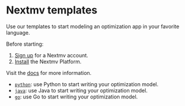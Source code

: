 # Nextmv templates

Use our templates to start modeling an optimization app in your favorite
language.

Before starting:

1. [Sign up][signup] for a Nextmv account.
2. [Install][installation] the Nextmv Platform.

Visit the [docs][docs] for more information.

* [`python`][python]: use Python to start writing your
      optimization model.
* [`java`][java]: use Java to start writing your
      optimization model.
* [`go`][go]: use Go to start writing your
      optimization model.

[signup]: https://cloud.nextmv.io
[installation]: https://nextmv.io/docs/platform/installation
[docs]: https://nextmv.io/docs

[python]: ./python/README.md
[java]: ./java/README.md
[go]: ./go/README.md
